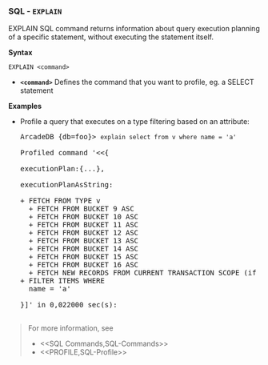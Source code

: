 
### SQL - `EXPLAIN`

EXPLAIN SQL command returns information about query execution planning of a specific statement, without executing the statement itself.

**Syntax**

```
EXPLAIN <command>
```

- **`<command>`** Defines the command that you want to profile, eg. a SELECT statement

**Examples**


- Profile a query that executes on a type filtering based on an attribute:

  <pre>
  ArcadeDB {db=foo}> <code type='lang-sql userinput'>explain select from v where name = 'a'</code>

  Profiled command '<<{

  executionPlan:{...},

  executionPlanAsString:

  + FETCH FROM TYPE v
    + FETCH FROM BUCKET 9 ASC
    + FETCH FROM BUCKET 10 ASC
    + FETCH FROM BUCKET 11 ASC
    + FETCH FROM BUCKET 12 ASC
    + FETCH FROM BUCKET 13 ASC
    + FETCH FROM BUCKET 14 ASC
    + FETCH FROM BUCKET 15 ASC
    + FETCH FROM BUCKET 16 ASC
    + FETCH NEW RECORDS FROM CURRENT TRANSACTION SCOPE (if any)
  + FILTER ITEMS WHERE 
    name = 'a'
  
  }]' in 0,022000 sec(s):

  </pre>

>For more information, see
>- <<SQL Commands,SQL-Commands>>
>- <<PROFILE,SQL-Profile>>




